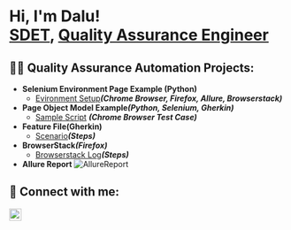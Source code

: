 <h1>Hi, I'm Dalu! <br/><a href="https://github.com/dalupack1">SDET</a>, <a href="https://www.linkedin.com/in/dalu-pack/">Quality Assurance Engineer</a></h1>

<h2>👨‍💻 Quality Assurance Automation Projects:</h2>

- <b>Selenium Environment Page Example (Python)</b>
  - [Evironment Setup](https://github.com/dalupack1/Cureskin_DP/blob/main/features/environment.py)<b><i>(Chrome Browser, Firefox, Allure, Browserstack)</b></i>
- <b>Page Object Model Example<i>(Python, Selenium, Gherkin)</i></b>
  - [Sample Script](https://github.com/dalupack1/PageObjectModel/commit/dba861ae80037cfde0cff0729ac2981c39a96e8c?diff=unified) <b><i>(Chrome Browser Test Case)</b></i>
- <b>Feature File(Gherkin)</b>
  - [Scenario](https://github.com/dalupack1/PageObjectModel/blob/master/features/tests/link_verification.feature)<b><i>(Steps)</b></i>
- <b>BrowserStack<i>(Firefox)</i></b>
   - [Browserstack Log](https://automate.browserstack.com/builds/57139641f1afc8bc1546dece9d525a37e65c126c/sessions/5fdaf6e5da0a7680f3b1a754e811fe8d3e975c9c?auth_token=2117e1399ba312065d3822226e0f7215b6bcecc1493529a6ab8499ab6309f62c)<b><i>(Steps)</b></i>
- <b>Allure Report</b>
  ![AllureReport](https://github.com/dalupack1/dalu_qa_engineer/assets/103129556/ed98d66b-f2b9-4417-aa6e-705281abdf12)


<h2> 🤳 Connect with me:</h2>


[<img align="left" alt="DaluPack | LinkedIn" width="22px" src="https://cdn.jsdelivr.net/npm/simple-icons@v3/icons/linkedin.svg" />][linkedin]



[linkedin]: https://linkedin.com/in/dalu-pack

<!--




- 🔭 I’m currently working on ...
- 🌱 I’m currently learning ...
- 👯 I’m looking to collaborate on ...
- 🤔 I’m looking for help with ...
- 💬 Ask me about ...
- 📫 How to reach me: ...
- 😄 Pronouns: ...
- ⚡ Certificates: ...
-->

